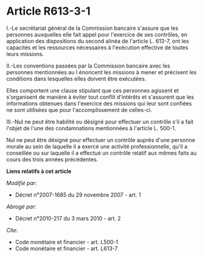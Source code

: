 # Article R613-3-1

I.-Le secrétariat général de la Commission bancaire s'assure que les personnes auxquelles elle fait appel pour l'exercice de
ses contrôles, en application des dispositions du second alinéa de l'article L. 613-7, ont les capacités et les ressources
nécessaires à l'exécution effective de toutes leurs missions. 

II.-Les conventions passées par la Commission bancaire avec les personnes mentionnées au I énoncent les missions à mener et
précisent les conditions dans lesquelles elles doivent être exécutées. 

Elles comportent une clause stipulant que ces personnes agissent et s'organisent de manière à éviter tout conflit d'intérêts
et s'assurent que les informations obtenues dans l'exercice des missions qui leur sont confiées ne sont utilisées que pour
l'accomplissement de celles-ci. 

III.-Nul ne peut être habilité ou désigné pour effectuer un contrôle s'il a fait l'objet de l'une des condamnations
mentionnées à l'article L. 500-1. 

Nul ne peut être désigné pour effectuer un contrôle auprès d'une personne morale au sein de laquelle il a exercé une activité
professionnelle, qu'il a conseillée ou sur laquelle il a effectué un contrôle relatif aux mêmes faits au cours des trois
années précédentes.

**Liens relatifs à cet article**

_Modifié par_:

  - Décret n°2007-1685 du 29 novembre 2007 - art. 1

_Abrogé par_:

  - Décret n°2010-217 du 3 mars 2010 - art. 2

_Cite_:

  - Code monétaire et financier - art. L500-1
  - Code monétaire et financier - art. L613-7
